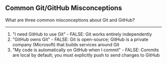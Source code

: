 ## Common Git/GitHub Misconceptions

What are three common misconceptions about Git and GitHub?

---

1. "I need GitHub to use Git" - FALSE: Git works entirely independently
2. "GitHub owns Git" - FALSE: Git is open-source; GitHub is a private company (Microsoft) that builds services around Git
3. "My code is automatically on GitHub when I commit" - FALSE: Commits are local by default; you must explicitly push to send changes to GitHub

